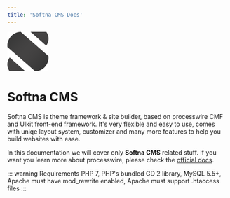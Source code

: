 ```yaml
---
title: 'Softna CMS Docs'
---
```


![softna logo](./_assets/logo-dark.png)

<h1 class="softna-font">Softna CMS</h1>  

Softna CMS is theme framework & site builder, based on processwire CMF and UIkit front-end framework. It's very flexible and easy to use, comes with uniqe layout system, customizer and many more features to help you build websites with ease.

In this documentation we will cover only **Softna CMS** related stuff. If you want you learn more about processwire, please check the [official docs](http://processwire.com/docs/).

::: warning Requirements
PHP 7, PHP's bundled GD 2 library, MySQL 5.5+, Apache must have mod_rewrite enabled, Apache must support .htaccess files
:::
